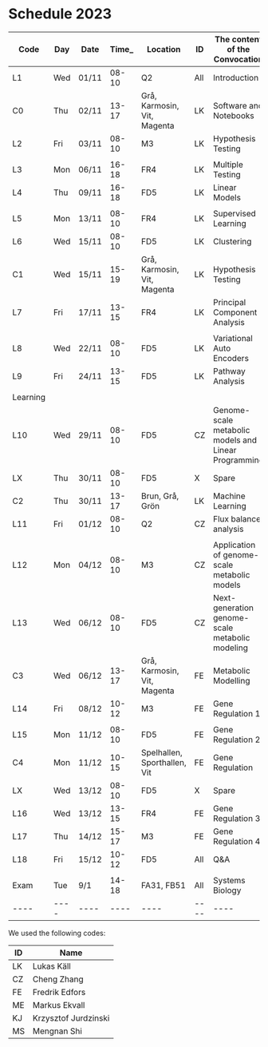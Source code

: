 # Schedule 2023

| Code | Day  | Date  | Time_  | Location | ID  | The content of the Convocation |
|--------|-------|--------|---------------|------------|----|----------------------------------------|
| L1 | Wed | 01/11 | 08-10 | Q2 | All | Introduction |
| C0 | Thu | 02/11 | 13-17 | Grå, Karmosin, Vit, Magenta | LK | Software and Notebooks |
| L2 | Fri | 03/11 | 08-10 | M3 | LK | Hypothesis Testing |
|    |     |       |       |     |    | |
| L3 | Mon | 06/11 | 16-18 | FR4 | LK | Multiple Testing  |
| L4 | Thu | 09/11 | 16-18 | FD5 | LK | Linear Models |
|    |     |       |       |     |    | |
| L5 | Mon | 13/11 | 08-10 | FR4 | LK | Supervised Learning |
| L6 | Wed | 15/11 | 08-10 | FD5 | LK | Clustering |
| C1 | Wed | 15/11 | 15-19 | Grå, Karmosin, Vit, Magenta | LK | Hypothesis Testing |
| L7 | Fri | 17/11 | 13-15 | FR4 | LK | Principal Component Analysis |
|    |     |       |       |     |    | |
| L8 | Wed | 22/11 | 08-10 | FD5 | LK | Variational Auto Encoders |
| L9 | Fri | 24/11 | 13-15 | FD5 | LK | Pathway Analysis |
|    |     |       |       |     |    | |
Learning |
| L10 | Wed | 29/11 | 08-10 | FD5  | CZ | Genome-scale metabolic models and Linear Programming |
| LX | Thu | 30/11 | 08-10 | FD5 | X | Spare |
| C2 | Thu | 30/11 | 13-17 | Brun, Grå, Grön | LK | Machine Learning | 
| L11 | Fri | 01/12 | 08-10 | Q2 | CZ | Flux balance analysis |
|    |     |       |       |     |    | |
| L12 | Mon | 04/12 | 08-10 | M3 | CZ | Application of genome-scale metabolic models |
| L13 | Wed | 06/12 | 08-10 | FD5 | CZ | Next-generation genome-scale metabolic modeling |
| C3 | Wed | 06/12 | 13-17 | Grå, Karmosin, Vit, Magenta | FE | Metabolic Modelling |
| L14 | Fri | 08/12 | 10-12 | M3 | FE | Gene Regulation 1 |
|    |     |       |       |     |    | |
| L15 | Mon | 11/12 | 08-10 | FD5 | FE | Gene Regulation 2 |
| C4 | Mon | 11/12 | 10-15 | Spelhallen, Sporthallen, Vit | FE | Gene Regulation |
| LX | Wed | 13/12 | 08-10 | FD5 | X | Spare |
| L16 | Wed | 13/12 | 13-15 | FR4 | FE | Gene Regulation 3 |
| L17 | Thu | 14/12 | 15-17 | M3 | FE | Gene Regulation 4 |
| L18 | Fri | 15/12 | 10-12 | FD5 | All | Q&A |
|    |     |       |       |     |    | |
| Exam | Tue | 9/1 | 14-18 | FA31, FB51 | All | Systems Biology |
|----|----|----|----|----|----|----|


We used the following codes:

 | ID | Name |
 |----|------|
 | LK | Lukas Käll |
 | CZ | Cheng Zhang |
 | FE | Fredrik Edfors |
 | ME | Markus Ekvall |
 | KJ | Krzysztof Jurdzinski |
 | MS | Mengnan Shi |

 
